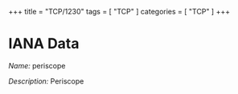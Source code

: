 +++
title = "TCP/1230"
tags = [ "TCP" ]
categories = [ "TCP" ]
+++

# IANA Data

_Name:_ periscope

_Description:_ Periscope

